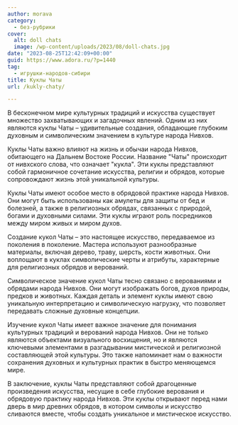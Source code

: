 ```yaml
---
author: morava
category:
  - без-рубрики
cover:
  alt: doll chats
  image: /wp-content/uploads/2023/08/doll-chats.jpg
date: "2023-08-25T12:42:09+00:00"
guid: https://www.adora.ru/?p=1440
tag:
  - игрушки-народов-сибири
title: Куклы Чаты
url: /kukly-chaty/

---
```

В бесконечном мире культурных традиций и искусства существует множество захватывающих и загадочных явлений. Одним из них являются куклы Чаты – удивительные создания, обладающие глубоким духовным и символическим значением в культуре народа Нивхов.

Куклы Чаты важно влияют на жизнь и обычаи народа Нивхов, обитающего на Дальнем Востоке России. Название "Чаты" происходит от нивхского слова, что означает "кукла". Эти куклы представляют собой гармоничное сочетание искусства, религии и обрядов, которые сопровождают жизнь этой уникальной культуры.

Куклы Чаты имеют особое место в обрядовой практике народа Нивхов. Они могут быть использованы как амулеты для защиты от бед и болезней, а также в религиозных обрядах, связанных с природой, богами и духовными силами. Эти куклы играют роль посредников между миром живых и миром духов.

Создание кукол Чаты – это настоящее искусство, передаваемое из поколения в поколение. Мастера используют разнообразные материалы, включая дерево, траву, шерсть, кости животных. Они воплощают в куклах символические черты и атрибуты, характерные для религиозных обрядов и верований.

Символическое значение кукол Чаты тесно связано с верованиями и обрядами народа Нивхов. Они могут изображать богов, духов природы, предков и животных. Каждая деталь и элемент куклы имеют свою уникальную интерпретацию и символическую нагрузку, что позволяет передавать сложные духовные концепции.

Изучение кукол Чаты имеет важное значение для понимания культурных традиций и верований народа Нивхов. Они не только являются объектами визуального восхищения, но и являются ключевыми элементами в разгадывании мистической и религиозной составляющей этой культуры. Это также напоминает нам о важности сохранения духовных и культурных практик в быстро меняющемся мире.

В заключение, куклы Чаты представляют собой драгоценные произведения искусства, несущие в себе глубокие верования и обрядовую практику народа Нивхов. Эти куклы открывают перед нами дверь в мир древних обрядов, в котором символы и искусство сливаются вместе, чтобы создать уникальное и мистическое искусство.
